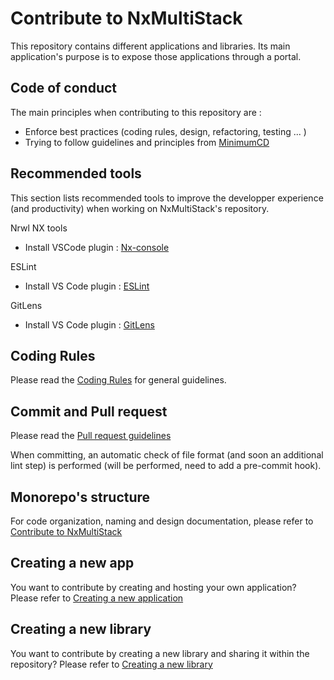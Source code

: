 # Contribute to NxMultiStack

This repository contains different applications and libraries. Its main application's purpose is to expose those applications through a portal.

## Code of conduct

The main principles when contributing to this repository are :

- Enforce best practices (coding rules, design, refactoring, testing ... )
- Trying to follow guidelines and principles from [MinimumCD](https://minimumcd.org/minimumcd/)

## Recommended tools

This section lists recommended tools to improve the developper experience (and productivity) when working on NxMultiStack's repository.

Nrwl NX tools

- Install VSCode plugin : [Nx-console](https://marketplace.visualstudio.com/items?itemName=nrwl.angular-console)

ESLint

- Install VS Code plugin : [ESLint](https://github.com/Microsoft/vscode-eslint)

GitLens

- Install VS Code plugin : [GitLens](https://github.com/gitkraken/vscode-gitlens)

## Coding Rules

Please read the [Coding Rules](./contributing/CODING_RULES.md) for general guidelines.

## Commit and Pull request

Please read the [Pull request guidelines](./contributing/PULL_REQUEST.md)

When committing, an automatic check of file format (and soon an additional lint step) is performed (will be performed, need to add a pre-commit hook).

## Monorepo's structure

For code organization, naming and design documentation, please refer to [Contribute to NxMultiStack](./contributing/REPO_STRUCTURE.md)

## Creating a new app

You want to contribute by creating and hosting your own application? Please refer to [Creating a new application](./contributing/CREATING_APP.md)

## Creating a new library

You want to contribute by creating a new library and sharing it within the repository? Please refer to [Creating a new library](./CREATING_LIB.md)
